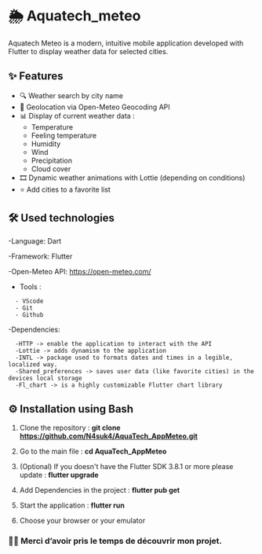 # 🌦️ Aquatech_meteo

Aquatech Meteo is a modern, intuitive mobile application developed with Flutter to display weather data for selected cities.

## ✨ Features

- 🔍 Weather search by city name
- 📍 Geolocation via Open-Meteo Geocoding API
- 📊 Display of current weather data :
  - Temperature
  - Feeling temperature
  - Humidity
  - Wind
  - Precipitation
  - Cloud cover
- 🎞️ Dynamic weather animations with Lottie (depending on conditions)
- ⭐ Add cities to a favorite list




## 🛠️ Used technologies 
-Language: Dart

-Framework: Flutter

-Open-Meteo API: https://open-meteo.com/

- Tools :
```
  - VScode
  - Git
  - Github
```

-Dependencies: 
```
  -HTTP -> enable the application to interact with the API
  -Lottie -> adds dynamism to the application
  -INTL -> package used to formats dates and times in a legible, localized way.
  -Shared_preferences -> saves user data (like favorite cities) in the devices local storage 
  -Fl_chart -> is a highly customizable Flutter chart library
```





## ⚙️ Installation using Bash

1. Clone the repository : **git clone https://github.com/N4suk4/AquaTech_AppMeteo.git**

2. Go to the main file : **cd AquaTech_AppMeteo**

3. (Optional) If you doesn't have the Flutter SDK 3.8.1 or more please update : **flutter upgrade**

4. Add Dependencies in the project : **flutter pub get**

5. Start the application : **flutter run**

6. Choose your browser or your emulator




### 🧑‍💻 Merci d’avoir pris le temps de découvrir mon projet.